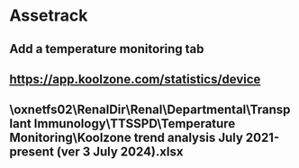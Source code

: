 # Assetrack

## Add a temperature monitoring tab

## <https://app.koolzone.com/statistics/device>

## \\oxnetfs02\RenalDir\Renal\Departmental\Transplant Immunology\TTSSPD\Temperature Monitoring\Koolzone trend analysis July 2021-present (ver 3 July 2024).xlsx
